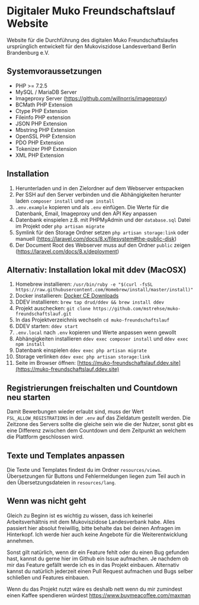 # Digitaler Muko Freundschaftslauf Website

Website für die Durchführung des digitalen Muko Freundschaftslaufes ursprünglich entwickelt für den Mukoviszidose Landesverband Berlin Brandenburg e.V.

## Systemvoraussetzungen

- PHP >= 7.2.5
- MySQL / MariaDB Server
- Imageproxy Server (https://github.com/willnorris/imageproxy)
- BCMath PHP Extension
- Ctype PHP Extension
- Fileinfo PHP extension
- JSON PHP Extension
- Mbstring PHP Extension
- OpenSSL PHP Extension
- PDO PHP Extension
- Tokenizer PHP Extension
- XML PHP Extension

## Installation

1. Herunterladen und in den Zielordner auf dem Webserver entspacken
2. Per SSH auf den Server verbinden und die Abhängigkeiten herunter laden `composer install` und `npm install`
3. `.env.example` kopieren und als `.env` einfügen. Die Werte für die Datenbank, Email, Imageproxy und den API Key anpassen
4. Datenbank einspielen z.B. mit PHPMyAdmin und der `database.sql` Datei im Projekt oder `php artisan migrate`
5. Symlink für den Storage Ordner setzen `php artisan storage:link` oder manuell (https://laravel.com/docs/8.x/filesystem#the-public-disk)
6. Der Document Root des Webserver muss auf den Ordner `public` zeigen (https://laravel.com/docs/8.x/deployment)

## Alternativ: Installation lokal mit ddev (MacOSX)

1. Homebrew installieren: `/usr/bin/ruby -e "$(curl -fsSL https://raw.githubusercontent.com/Homebrew/install/master/install)"`
2. Docker installieren: [Docker CE Downloads](https://hub.docker.com/search?q=&type=edition&offering=community)
3. DDEV installieren: `brew tap drud/ddev && brew install ddev`
4. Projekt auschecken: `git clone https://github.com/mstrehse/muko-freundschaftslauf.git`
5. In das Projektverzeichnis wechseln `cd muko-freundschaftslauf`
6. DDEV starten: `ddev start`
7. `.env.local` nach `.env` kopieren und Werte anpassen wenn gewollt
8. Abhängigkeiten installieren `ddev exec composer install` und `ddev exec npm install`
9. Datenbank einspielen `ddev exec php artisan migrate`
10. Storage verlinken `ddev exec php artisan storage:link`
11. Seite im Browser öffnen: [https://muko-freundschaftslauf.ddev.site](https://muko-freundschaftslauf.ddev.site)

## Registrierungen freischalten und Countdown neu starten

Damit Bewerbungen wieder erlaubt sind, muss der Wert `FSL_ALLOW_REGISTRATIONS` in der `.env` auf das Zieldatum gestellt werden. Die Zeitzone des Servers sollte die gleiche sein wie die der Nutzer, sonst gibt es eine Differenz zwischen dem Countdown und dem Zeitpunkt an welchem die Plattform geschlossen wird.

## Texte und Templates anpassen

Die Texte und Templates findest du im Ordner `resources/views`. Übersetzungen für Buttons und Fehlermeldungen liegen zum Teil auch in den Übersetzungsdateien in `resources/lang`.
## Wenn was nicht geht

Gleich zu Beginn ist es wichtig zu wissen, dass ich keinerlei Arbeitsverhältnis mit dem Mukoviszidose Landesverbank habe. Alles passiert hier absolut freiwillig, bitte behalte das bei deinen Anfragen im Hinterkopf. Ich werde hier auch keine Angebote für die Weiterentwicklung annehmen.

Sonst gilt natürlich, wenn dir ein Feature fehlt oder du einen Bug gefunden hast, kannst du gerne hier im Github ein Issue aufmachen. Je nachdem ob mir das Feature gefällt werde ich es in das Projekt einbauen. Alternativ kannst du natürlich jederzeit einen Pull Request aufmachen und Bugs selber schließen und Features einbauen. 

Wenn du das Projekt nutzt wäre es deshalb nett wenn du mir zumindest einen Kaffee spendieren würdest https://www.buymeacoffee.com/maxman
